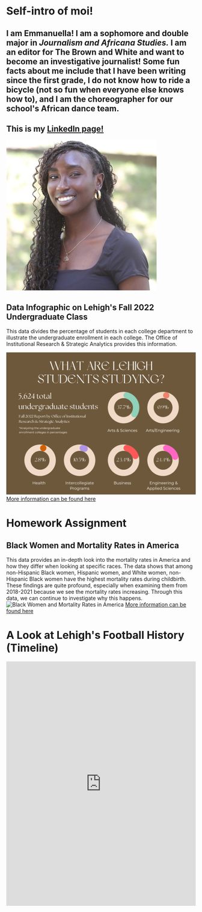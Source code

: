 # Self-intro of moi!
## I am **Emmanuella!** I am a sophomore and double major in *Journalism and Africana Studies.* I am an editor for The Brown and White and want to become an investigative journalist! Some fun facts about me include that I have been writing since the first grade, I do not know how to ride a bicycle (not so fun when everyone else knows how to), and I am the choreographer for our school's African dance team.
## This is my [LinkedIn page!](https://www.linkedin.com/in/emmanuellaagyemang)
![Emmanuella photographed at Lehigh University](https://github.com/eba226/Emmanuella-Agyemang.github.io/blob/main/1694030450183.jpeg?raw=true)


## Data Infographic on Lehigh's Fall 2022 Undergraduate Class

This data divides the percentage of students in each college department to illustrate the undergraduate enrollment in each college. The Office of Institutional Research & Strategic Analytics provides this information. 

![Data Infographic on Lehigh's Fall 2022 Undergraduate Class](https://github.com/eba226/Emmanuella-Agyemang.github.io/blob/main/github.png?raw=true)
[More information can be found here](https://data.lehigh.edu/sites/oirsa.lehigh.edu/files/LUprofile_2022.pdf)


# Homework Assignment
## Black Women and Mortality Rates in America
This data provides an in-depth look into the mortality rates in America and how they differ when looking at specific races. The data shows that among non-Hispanic Black women, Hispanic women, and White women, non-Hispanic Black women have the highest mortality rates during childbirth. These findings are quite profound, especially when examining them from 2018-2021 because we see the mortality rates increasing. Through this data, we can continue to investigate why this happens.
![Black Women and Mortality Rates in America](https://github.com/eba226/eba226.github.io/blob/main/github_hw.png?raw=true)
[More information can be found here](https://www.cdc.gov/nchs/data/hestat/maternal-mortality/2021/maternal-mortality-rates-2021.htm#Table)

# A Look at Lehigh's Football History (Timeline)
<iframe src='https://cdn.knightlab.com/libs/timeline3/latest/embed/index.html?source=16-oR8kB8DJiQxuXWTe-1XMMCAWYZC20RYgvva202osA&font=Default&lang=en&initial_zoom=2&height=650' width='100%' height='650' webkitallowfullscreen mozallowfullscreen allowfullscreen frameborder='0'></iframe>
